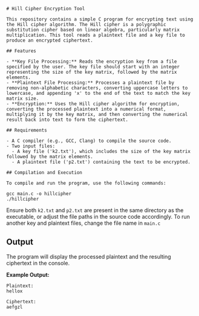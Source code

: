 
```
# Hill Cipher Encryption Tool

This repository contains a simple C program for encrypting text using the Hill cipher algorithm. The Hill cipher is a polygraphic substitution cipher based on linear algebra, particularly matrix multiplication. This tool reads a plaintext file and a key file to produce an encrypted ciphertext.

## Features

- **Key File Processing:** Reads the encryption key from a file specified by the user. The key file should start with an integer representing the size of the key matrix, followed by the matrix elements.
- **Plaintext File Processing:** Processes a plaintext file by removing non-alphabetic characters, converting uppercase letters to lowercase, and appending 'x' to the end of the text to match the key matrix size.
- **Encryption:** Uses the Hill cipher algorithm for encryption, converting the processed plaintext into a numerical format, multiplying it by the key matrix, and then converting the numerical result back into text to form the ciphertext.

## Requirements

- A C compiler (e.g., GCC, Clang) to compile the source code.
- Two input files:
  - A key file ('k2.txt'), which includes the size of the key matrix followed by the matrix elements.
  - A plaintext file ('p2.txt') containing the text to be encrypted.

## Compilation and Execution

To compile and run the program, use the following commands:

```
```
gcc main.c -o hillcipher
./hillcipher
```

Ensure both `k2.txt` and `p2.txt` are present in the same directory as the executable, or adjust the file paths in the source code accordingly. To run another key and plaintext files, change the file name in `main.c`

## Output

The program will display the processed plaintext and the resulting ciphertext in the console.

**Example Output:**

```
Plaintext:
hellox

Ciphertext:
aefgzl
```

